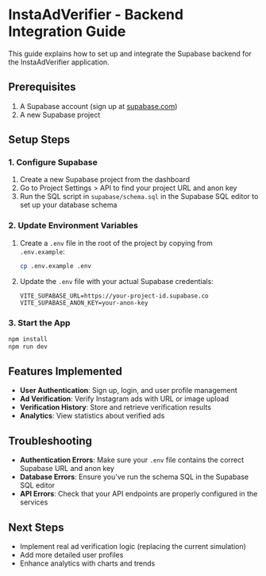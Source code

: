 
# InstaAdVerifier - Backend Integration Guide

This guide explains how to set up and integrate the Supabase backend for the InstaAdVerifier application.

## Prerequisites

1. A Supabase account (sign up at [supabase.com](https://supabase.com))
2. A new Supabase project

## Setup Steps

### 1. Configure Supabase

1. Create a new Supabase project from the dashboard
2. Go to Project Settings > API to find your project URL and anon key
3. Run the SQL script in `supabase/schema.sql` in the Supabase SQL editor to set up your database schema

### 2. Update Environment Variables

1. Create a `.env` file in the root of the project by copying from `.env.example`:
   ```bash
   cp .env.example .env
   ```

2. Update the `.env` file with your actual Supabase credentials:
   ```
   VITE_SUPABASE_URL=https://your-project-id.supabase.co
   VITE_SUPABASE_ANON_KEY=your-anon-key
   ```

### 3. Start the App

```bash
npm install
npm run dev
```

## Features Implemented

- **User Authentication**: Sign up, login, and user profile management
- **Ad Verification**: Verify Instagram ads with URL or image upload
- **Verification History**: Store and retrieve verification results
- **Analytics**: View statistics about verified ads

## Troubleshooting

- **Authentication Errors**: Make sure your `.env` file contains the correct Supabase URL and anon key
- **Database Errors**: Ensure you've run the schema SQL in the Supabase SQL editor
- **API Errors**: Check that your API endpoints are properly configured in the services

## Next Steps

- Implement real ad verification logic (replacing the current simulation)
- Add more detailed user profiles
- Enhance analytics with charts and trends
